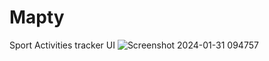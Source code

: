 # Mapty
Sport Activities tracker UI
![Screenshot 2024-01-31 094757](https://github.com/Emarrest/Mapty/assets/112563604/a78b07f3-e53c-473f-bdc4-a0a4139d5c3e)
